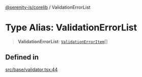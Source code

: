 [@serenity-is/corelib](../README.md) / ValidationErrorList

# Type Alias: ValidationErrorList

> **ValidationErrorList**: [`ValidationErrorItem`](../interfaces/ValidationErrorItem.md)[]

## Defined in

[src/base/validator.tsx:44](https://github.com/serenity-is/serenity/blob/master/packages/corelib/src/base/validator.tsx#L44)
